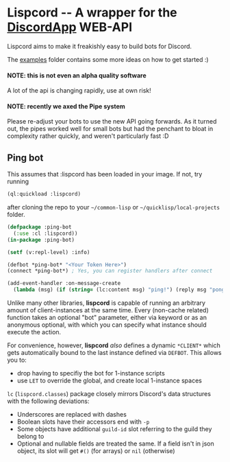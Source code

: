 # Lispcord -- A wrapper for the [DiscordApp](http://discordapp.com/) WEB-API

Lispcord aims to make it freakishly easy to build bots for Discord.

The [examples](./examples) folder contains some more ideas on how to get started :)


#### NOTE: this is not even an alpha quality software

A lot of the api is changing rapidly, use at own risk!

#### NOTE: recently we axed the Pipe system

Please re-adjust your bots to use the new API going forwards.
As it turned out, the pipes worked well for small bots but had the penchant to
bloat in complexity rather quickly, and weren't particularly fast :D


## Ping bot

This assumes that :lispcord has been loaded in your image. If not, try running

```lisp
(ql:quickload :lispcord)
```

after cloning the repo to your `~/common-lisp` or `~/quicklisp/local-projects` folder.

```lisp
(defpackage :ping-bot
  (:use :cl :lispcord))
(in-package :ping-bot)

(setf (v:repl-level) :info)

(defbot *ping-bot* "<Your Token Here>")
(connect *ping-bot*) ; Yes, you can register handlers after connect

(add-event-handler :on-message-create
  (lambda (msg) (if (string= (lc:content msg) "ping!") (reply msg "pong!"))))
```

Unlike many other libraries, **lispcord** is capable of running an arbitrary amount
of client-instances at the same time.
Every (non-cache related) function takes an optional "bot" parameter,
either via keyword or as an anonymous optional,
with which you can specify what instance should execute the action.

For convenience, however, **lispcord** *also* defines a dynamic `*CLIENT*` which
gets automatically bound to the last instance defined via `DEFBOT`. This allows you to:

  - drop having to specifiy the bot for 1-instance scripts
  - use `LET` to override the global, and create local 1-instance spaces

`lc` (`lispcord.classes`) package closely mirrors Discord's data structures with the following deviations:
  - Underscores are replaced with dashes
  - Boolean slots have their accessors end with `-p`
  - Some objects have additional `guild-id` slot referring to the guild they belong to
  - Optional and nullable fields are treated the same. If a field isn't in json object, its slot will get `#()` (for arrays) or `nil` (otherwise)
